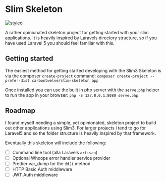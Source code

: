 # Slim Skeleton
[![styleci](https://styleci.io/repos/51846155/shield)]()

A rather opinionated skeleton project for getting started with your slim applications. It is heavily inspired by Laravels directory structure, so if you have used Laravel 5 you should feel familiar with this.

## Getting started
The easiest method for getting started developing with the Slim3 Skeleton is via the composer `create-project` command:
`composer create-project --prefer-dist carbontwelve/slim-skeleton app`

Once installed you can use the built in php server with the `serve.php` helper to run the app in your browser:
`php -S 127.0.0.1:8080 serve.php`

## Roadmap
I found myself needing a simple, yet opinionated, skeleton project to build out other applications using Slim3. For larger projects I tend to go for Laravel5 and so the folder structure is heavily inspired by that framework.

Eventually this skeleton will include the following:

- [ ] Command line tool (alla Laravels `artisan`)
- [ ] Optional Whoops error handler service provider
- [ ] Prettier var_dump for the `dd()` method
- [ ] HTTP Basic Auth middleware
- [ ] JWT Auth middleware
